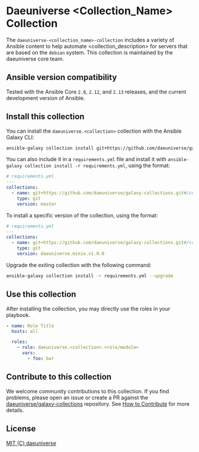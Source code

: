 # Daeuniverse <Collection_Name> Collection

The `daeuniverse-<collection_name>-collection` includes a variety of Ansible content to help automate <collection_description> for servers that are based on the `debian` system. This collection is maintained by the daeuniverse core team.

## Ansible version compatibility

Tested with the Ansible Core `2.8`, `2.12`, and `2.13` releases, and the current development version of Ansible.

## Install this collection

You can install the `daeuniverse.<collection>` collection with the Ansible Galaxy CLI:

```bash
ansible-galaxy collection install git+https://github.com/daeuniverse/galaxy-collections#/collections/<collection>,master
```

You can also include it in a `requirements.yml` file and install it with `ansible-galaxy collection install -r requirements.yml`, using the format:

```yaml
# requirements.yml
---
collections:
  - name: git+https://github.com/daeuniverse/galaxy-collections.git#/collections/<collection>
    type: git
    version: master
```

To install a specific version of the collection, using the format:

```yaml
# requirements.yml
---
collections:
  - name: git+https://github.com/daeuniverse/galaxy-collections.git#/collections/<collection>
    type: git
    version: daeuniverse.minio.v1.0.0
```

Upgrade the exiting collection with the following command:

```bash
ansible-galaxy collection install -r requirements.yml --upgrade
```

## Use this collection

After installing the collection, you may directly use the roles in your playbook.

```yaml
- name: Role Title
  hosts: all

  roles:
    - role: daeuniverse.<collection>.<role/module>
      vars:
        - foo: bar
```

## Contribute to this collection

We welcome community contributions to this collection. If you find problems, please open an issue or create a PR against the [daeuniverse/galaxy-collections](https://github.com/daeuniverse/galaxy-collections) repository. See [How to Contribute](https://github.com/daeuniverse/galaxy-collections/blob/master/docs/contribute.md) for more details.

## License

[MIT (C) daeuniverse](https://github.com/yqlbu/daeuniverse/galaxy-collections/blob/master/LICENSE)
